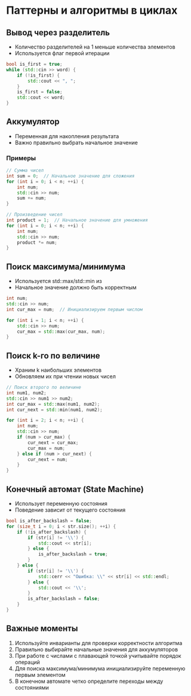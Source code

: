 # Паттерны и алгоритмы в циклах

## Вывод через разделитель
- Количество разделителей на 1 меньше количества элементов
- Используется флаг первой итерации

```cpp
bool is_first = true;
while (std::cin >> word) {
    if (!is_first) {
        std::cout << ", ";
    }
    is_first = false;
    std::cout << word;
}
```

## Аккумулятор
- Переменная для накопления результата
- Важно правильно выбрать начальное значение

### Примеры
```cpp
// Сумма чисел
int sum = 0;  // Начальное значение для сложения
for (int i = 0; i < n; ++i) {
    int num;
    std::cin >> num;
    sum += num;
}

// Произведение чисел
int product = 1;  // Начальное значение для умножения
for (int i = 0; i < n; ++i) {
    int num;
    std::cin >> num;
    product *= num;
}
```

## Поиск максимума/минимума
- Используется std::max/std::min из <algorithm>
- Начальное значение должно быть корректным

```cpp
int num;
std::cin >> num;
int cur_max = num;  // Инициализируем первым числом

for (int i = 1; i < n; ++i) {
    std::cin >> num;
    cur_max = std::max(cur_max, num);
}
```

## Поиск k-го по величине
- Храним k наибольших элементов
- Обновляем их при чтении новых чисел

```cpp
// Поиск второго по величине
int num1, num2;
std::cin >> num1 >> num2;
int cur_max = std::max(num1, num2);
int cur_next = std::min(num1, num2);

for (int i = 2; i < n; ++i) {
    int num;
    std::cin >> num;
    if (num > cur_max) {
        cur_next = cur_max;
        cur_max = num;
    } else if (num > cur_next) {
        cur_next = num;
    }
}
```

## Конечный автомат (State Machine)
- Использует переменную состояния
- Поведение зависит от текущего состояния

```cpp
bool is_after_backslash = false;
for (size_t i = 0; i < str.size(); ++i) {
    if (!is_after_backslash) {
        if (str[i] != '\\') {
            std::cout << str[i];
        } else {
            is_after_backslash = true;
        }
    } else {
        if (str[i] != '\\') {
            std::cerr << "Ошибка: \\" << str[i] << std::endl;
        } else {
            std::cout << '\\';
        }
        is_after_backslash = false;
    }
}
```

## Важные моменты
1. Используйте инварианты для проверки корректности алгоритма
2. Правильно выбирайте начальные значения для аккумуляторов
3. При работе с числами с плавающей точкой учитывайте порядок операций
4. Для поиска максимума/минимума инициализируйте переменную первым элементом
5. В конечном автомате четко определите переходы между состояниями 